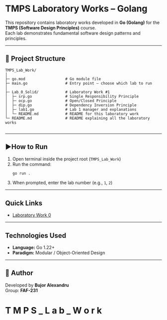 # TMPS Laboratory Works – Golang

This repository contains laboratory works developed in **Go (Golang)** for the **TMPS (Software Design Principles)** course.  
Each lab demonstrates fundamental software design patterns and principles.

---

## 📂 Project Structure

```
TMPS_Lab_Work/
│
├─ go.mod                  # Go module file
├─ main.go                 # Entry point – choose which lab to run
│
├─ Lab_0_Solid/            # Laboratory Work #1
│  ├─ srp.go               # Single Responsibility Principle
│  ├─ ocp.go               # Open/Closed Principle
│  ├─ dip.go               # Dependency Inversion Principle
│  ├─ lab1.go              # Lab 1 manager and explanations
│  └─ README.md            # README for this laboratory work
└─ README.md               # README explaining all the laboratory works
   
```

---

## ▶How to Run

1. Open terminal inside the project root (`TMPS_Lab_Work`)
2. Run the command:
   ```bash
   go run .
   ```
3. When prompted, enter the lab number (e.g., `1`, `2`)


---

## Quick Links
- [Laboratory Work 0](#Lab_0_Solid)

---


## Technologies Used
- **Language:** Go 1.22+
- **Paradigm:** Modular / Object-Oriented Design

---

## 👤 Author
Developed by **Bujor Alexandru**  
Group: **FAF-231**
#   T M P S _ L a b _ W o r k 
 
 
